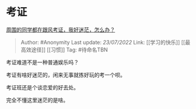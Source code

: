 # 考证
[周围的同学都在跟风考证，我好迷茫，怎么办？](https://www.zhihu.com/question/544400566/answer/2585366358)

> Author: #Anonymity
> Last update: *23/07/2022*
> Link: [[学习的快乐]] [[最高效途径]] [[习惯]]
> Tag: #待命名TBN

考证难道不是一种普通娱乐吗？

考证有啥好迷茫的，闲来无事就拣好玩的考一个呗。

考证班还是个谈恋爱的好去处。

完全不懂这里迷茫的是啥。
